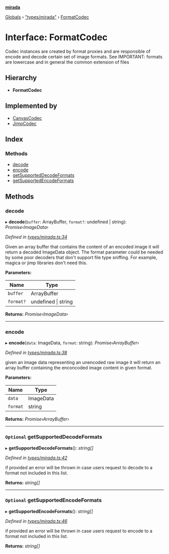 **[mirada](../README.md)**

[Globals](../README.md) › ["types/mirada"](../modules/_types_mirada_.md) › [FormatCodec](_types_mirada_.formatcodec.md)

# Interface: FormatCodec

Codec instances are created by format proxies and are responsible of encode and decode certain set of image formats. See
IMPORTANT: formats are lowercase and in general the common extension of files

## Hierarchy

* **FormatCodec**

## Implemented by

* [CanvasCodec](../classes/_format_canvascodec_.canvascodec.md)
* [JimpCodec](../classes/_format_jimpcodec_.jimpcodec.md)

## Index

### Methods

* [decode](_types_mirada_.formatcodec.md#decode)
* [encode](_types_mirada_.formatcodec.md#encode)
* [getSupportedDecodeFormats](_types_mirada_.formatcodec.md#optional-getsupporteddecodeformats)
* [getSupportedEncodeFormats](_types_mirada_.formatcodec.md#optional-getsupportedencodeformats)

## Methods

###  decode

▸ **decode**(`buffer`: ArrayBuffer, `format?`: undefined | string): *Promise‹ImageData›*

*Defined in [types/mirada.ts:34](https://github.com/cancerberoSgx/mirada/blob/0e72f4f/mirada/src/types/mirada.ts#L34)*

Given an array buffer that contains the content of an encoded image it will return a
decoded ImageData object. The format parameter could be needed by some poor decoders
that don't support file type sniffing. For example, magica or jimp libraries don't need this.

**Parameters:**

Name | Type |
------ | ------ |
`buffer` | ArrayBuffer |
`format?` | undefined \| string |

**Returns:** *Promise‹ImageData›*

___

###  encode

▸ **encode**(`data`: ImageData, `format`: string): *Promise‹ArrayBuffer›*

*Defined in [types/mirada.ts:38](https://github.com/cancerberoSgx/mirada/blob/0e72f4f/mirada/src/types/mirada.ts#L38)*

given an image data representing an unencoded raw image it will return an array buffer containing the enconcoded image content in given format.

**Parameters:**

Name | Type |
------ | ------ |
`data` | ImageData |
`format` | string |

**Returns:** *Promise‹ArrayBuffer›*

___

### `Optional` getSupportedDecodeFormats

▸ **getSupportedDecodeFormats**(): *string[]*

*Defined in [types/mirada.ts:42](https://github.com/cancerberoSgx/mirada/blob/0e72f4f/mirada/src/types/mirada.ts#L42)*

if provided an error will be thrown in case users request to decode to a format not included in this list.

**Returns:** *string[]*

___

### `Optional` getSupportedEncodeFormats

▸ **getSupportedEncodeFormats**(): *string[]*

*Defined in [types/mirada.ts:46](https://github.com/cancerberoSgx/mirada/blob/0e72f4f/mirada/src/types/mirada.ts#L46)*

if provided an error will be thrown in case users request to encode to a format not included in this list.

**Returns:** *string[]*